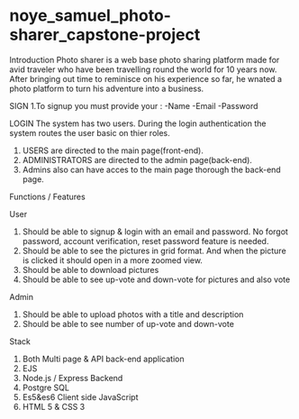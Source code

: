 # noye_samuel_photo-sharer_capstone-project
Introduction
Photo sharer is a web base photo sharing platform made for avid traveler who have been travelling round the world for 10 
years now. After bringing out time to reminisce on his experience so far, he wnated a photo platform to turn his adventure into a business.


SIGN
1.To signup you must provide your :
  -Name
  -Email
  -Password 



LOGIN
The system has two users. During the login authentication the system routes the user basic on thier roles.
  1. USERS are directed to the main page(front-end).
  2. ADMINISTRATORS are directed to the admin page(back-end). 
  3. Admins also can have acces to the main page thorough the back-end page.


Functions / Features

User
1. Should be able to signup & login with an email and password. No forgot 
password, account verification, reset password feature is needed.
2. Should be able to see the pictures in grid format. And when the picture is clicked it 
should open in a more zoomed view.
3. Should be able to download pictures
4. Should be able to see up-vote and down-vote for pictures and also vote

Admin
1. Should be able to upload photos with a title and description
2. Should be able to see number of up-vote and down-vote

Stack
 1. Both Multi page & API back-end application
 2. EJS
  3. Node.js / Express Backend
  4. Postgre SQL
  5. Es5&es6 Client side JavaScript
 6.  HTML 5 & CSS 3

